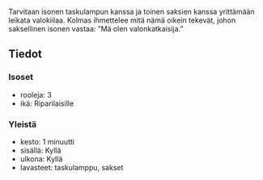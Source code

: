 Tarvitaan isonen taskulampun kanssa ja toinen saksien kanssa yrittämään leikata valokiilaa. Kolmas ihmettelee mitä nämä oikein tekevät, johon saksellinen isonen vastaa: ”Mä olen valonkatkaisija.”


## Tiedot
### Isoset
- rooleja: 3
- ikä: Riparilaisille

### Yleistä
- kesto: 1 minuutti
- sisällä: Kyllä
- ulkona: Kyllä
- lavasteet: taskulamppu, sakset
